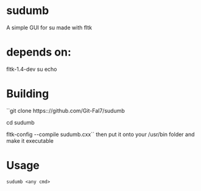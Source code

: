 # sudumb
A simple GUI for su made with fltk

# depends on:
fltk-1.4-dev
su
echo

# Building
``git clone https:://github.com/Git-Fal7/sudumb

cd sudumb

fltk-config --compile sudumb.cxx``
then put it onto your /usr/bin folder and make it executable

# Usage
``sudumb <any cmd>``

